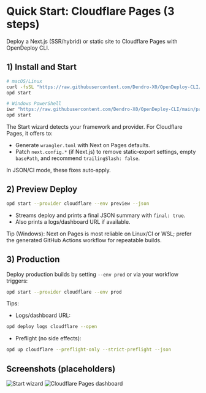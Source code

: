 # Quick Start: Cloudflare Pages (3 steps)

Deploy a Next.js (SSR/hybrid) or static site to Cloudflare Pages with OpenDeploy CLI.

## 1) Install and Start

```bash
# macOS/Linux
curl -fsSL "https://raw.githubusercontent.com/Dendro-X0/OpenDeploy-CLI/main/packages/cli/install/install.sh" | bash
opd start

# Windows PowerShell
iwr "https://raw.githubusercontent.com/Dendro-X0/OpenDeploy-CLI/main/packages/cli/install/install.ps1" -UseBasicParsing | iex
opd start
```

The Start wizard detects your framework and provider. For Cloudflare Pages, it offers to:

- Generate `wrangler.toml` with Next on Pages defaults.
- Patch `next.config.*` (if Next.js) to remove static‑export settings, empty `basePath`, and recommend `trailingSlash: false`.

In JSON/CI mode, these fixes auto‑apply.

## 2) Preview Deploy

```bash
opd start --provider cloudflare --env preview --json
```

- Streams deploy and prints a final JSON summary with `final: true`.
- Also prints a logs/dashboard URL if available.

Tip (Windows): Next on Pages is most reliable on Linux/CI or WSL; prefer the generated GitHub Actions workflow for repeatable builds.

## 3) Production

Deploy production builds by setting `--env prod` or via your workflow triggers:

```bash
opd start --provider cloudflare --env prod
```

Tips:

- Logs/dashboard URL:

```bash
opd deploy logs cloudflare --open
```

- Preflight (no side effects):

```bash
opd up cloudflare --preflight-only --strict-preflight --json
```

## Screenshots (placeholders)

<div style={{ display: 'grid', gap: 12 }}>
  <img alt="Start wizard" src={`${process.env.NEXT_PUBLIC_BASE_PATH || ''}/screens/wizard-start.svg`} style={{ maxWidth: '100%', borderRadius: 8, border: '1px solid var(--gray-800)' }} />
  <img alt="Cloudflare Pages dashboard" src={`${process.env.NEXT_PUBLIC_BASE_PATH || ''}/screens/cloudflare-dashboard.svg`} style={{ maxWidth: '100%', borderRadius: 8, border: '1px solid var(--gray-800)' }} />
</div>
